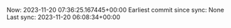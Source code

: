 Now: 2023-11-20 07:36:25.167445+00:00 Earliest commit since sync: None Last sync: 2023-11-20 06:08:34+00:00
